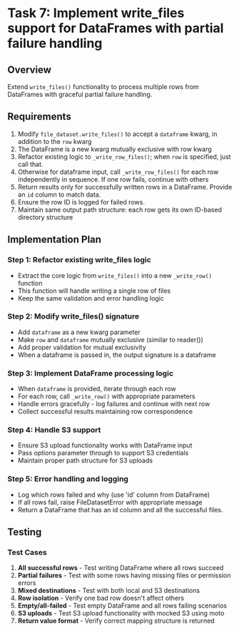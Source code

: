 # Task 7: Implement write_files support for DataFrames with partial failure handling

## Overview
Extend `write_files()` functionality to process multiple rows from DataFrames with graceful partial failure handling.

## Requirements
1. Modify `file_dataset.write_files()` to accept a `dataframe` kwarg, in addition to the `row` kwarg
2. The DataFrame is a new kwarg mutually exclusive with row kwarg
3. Refactor existing logic to `_write_row_files()`; when `row` is specified, just call that.
4. Otherwise for dataframe input, call `_write_row_files()` for each row independently in sequence. If one row fails, continue with others
5. Return results only for successfully written rows in a DataFrame. Provide an `id` column to match data.
6. Ensure the row ID is logged for failed rows.
7. Maintain same output path structure: each row gets its own ID-based directory structure

## Implementation Plan

### Step 1: Refactor existing write_files logic
- Extract the core logic from `write_files()` into a new `_write_row()` function
- This function will handle writing a single row of files
- Keep the same validation and error handling logic

### Step 2: Modify write_files() signature
- Add `dataframe` as a new kwarg parameter
- Make `row` and `dataframe` mutually exclusive (similar to reader())
- Add proper validation for mutual exclusivity
- When a dataframe is passed in, the output signature is a dataframe

### Step 3: Implement DataFrame processing logic
- When `dataframe` is provided, iterate through each row
- For each row, call `_write_row()` with appropriate parameters
- Handle errors gracefully - log failures and continue with next row
- Collect successful results maintaining row correspondence

### Step 4: Handle S3 support
- Ensure S3 upload functionality works with DataFrame input
- Pass options parameter through to support S3 credentials
- Maintain proper path structure for S3 uploads

### Step 5: Error handling and logging
- Log which rows failed and why (use 'id' column from DataFrame)
- If all rows fail, raise FileDatasetError with appropriate message
- Return a DataFrame that has an id column and all the successful files.

## Testing

### Test Cases
1. **All successful rows** - Test writing DataFrame where all rows succeed
2. **Partial failures** - Test with some rows having missing files or permission errors
3. **Mixed destinations** - Test with both local and S3 destinations
4. **Row isolation** - Verify one bad row doesn't affect others
5. **Empty/all-failed** - Test empty DataFrame and all rows failing scenarios
6. **S3 uploads** - Test S3 upload functionality with mocked S3 using moto
7. **Return value format** - Verify correct mapping structure is returned
